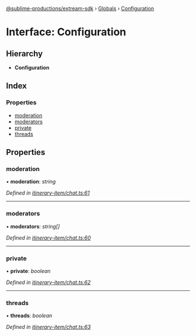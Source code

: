 [@sublime-productions/extream-sdk](../README.md) › [Globals](../globals.md) › [Configuration](configuration.md)

# Interface: Configuration

## Hierarchy

* **Configuration**

## Index

### Properties

* [moderation](configuration.md#moderation)
* [moderators](configuration.md#moderators)
* [private](configuration.md#private)
* [threads](configuration.md#threads)

## Properties

###  moderation

• **moderation**: *string*

*Defined in [itinerary-item/chat.ts:61](https://github.com/Extream-SaaS/ex-sdk/blob/22f780b/src/itinerary-item/chat.ts#L61)*

___

###  moderators

• **moderators**: *string[]*

*Defined in [itinerary-item/chat.ts:60](https://github.com/Extream-SaaS/ex-sdk/blob/22f780b/src/itinerary-item/chat.ts#L60)*

___

###  private

• **private**: *boolean*

*Defined in [itinerary-item/chat.ts:62](https://github.com/Extream-SaaS/ex-sdk/blob/22f780b/src/itinerary-item/chat.ts#L62)*

___

###  threads

• **threads**: *boolean*

*Defined in [itinerary-item/chat.ts:63](https://github.com/Extream-SaaS/ex-sdk/blob/22f780b/src/itinerary-item/chat.ts#L63)*

